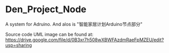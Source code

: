 Den_Project_Node
================

A system for Adruino. And alos is "智能家居计划Arduino节点部分"

Source code UML image can be found at: https://drive.google.com/file/d/0B3xr7h508wXBWFAzdmRaeFpMZEU/edit?usp=sharing
